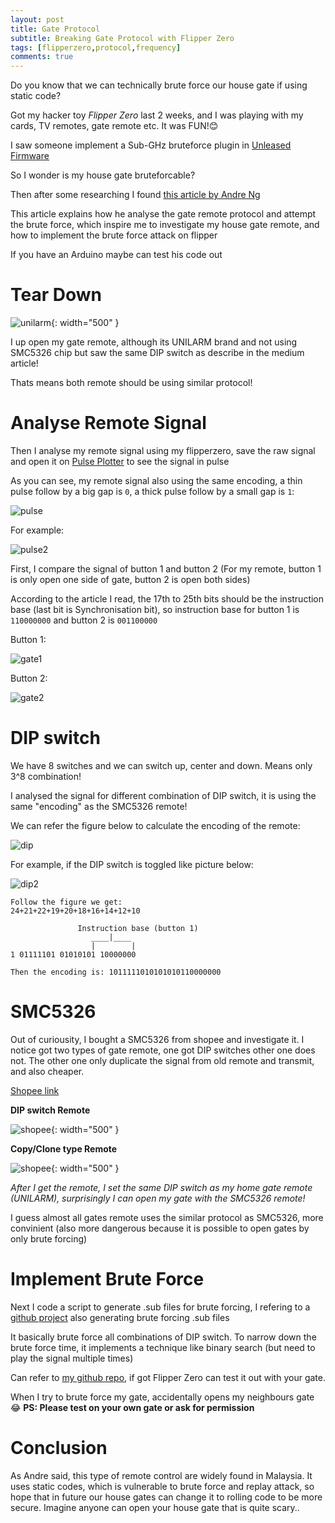 ```yaml
---
layout: post
title: Gate Protocol
subtitle: Breaking Gate Protocol with Flipper Zero
tags: [flipperzero,protocol,frequency]
comments: true
---
```


Do you know that we can technically brute force our house gate if using static code?

Got my hacker toy *Flipper Zero* last 2 weeks, and I was playing with my cards, TV remotes, gate remote etc. It was FUN!😊

I saw someone implement a Sub-GHz bruteforce plugin in [Unleased Firmware](https://github.com/Eng1n33r/flipperzero-firmware)

So I wonder is my house gate bruteforcable? 

Then after some researching I found [this article by Andre Ng](https://medium.com/csg-govtech/breaking-protocol-d3988fa85eef)

This article explains how he analyse the gate remote protocol and attempt the brute force, which inspire me to investigate my house gate remote, and how to implement the brute force attack on flipper

If you have an Arduino maybe can test his code out

# Tear Down

![unilarm](/uploads/gate/unilarm.JPG){: width="500" }

I up open my gate remote, although its UNILARM brand and not using SMC5326 chip but saw the same DIP switch as describe in the medium article!

Thats means both remote should be using similar protocol!

# Analyse Remote Signal

Then I analyse my remote signal using my flipperzero, save the raw signal and open it on [Pulse Plotter](https://my.flipp.dev/pulse-plotter) to see the signal in pulse

As you can see, my remote signal also using the same encoding, a thin pulse follow by a big gap is `0`, a thick pulse follow by a small gap is `1`:

![pulse](/uploads/gate/pulse.png)

For example:

![pulse2](/uploads/gate/pulse2.png)


First, I compare the signal of button 1 and button 2 (For my remote, button 1 is only open one side of gate, button 2 is open both sides)

According to the article I read, the 17th to 25th bits should be the instruction base (last bit is Synchronisation bit), so instruction base for button 1 is `110000000` and button 2 is `001100000`

Button 1:

![gate1](/uploads/gate/gate1.png)

Button 2:

![gate2](/uploads/gate/gate2.png)

# DIP switch

We have 8 switches and we can switch up, center and down. Means only 3^8 combination! 

I analysed the signal for different combination of DIP switch, it is using the same "encoding" as the SMC5326 remote!

We can refer the figure below to calculate the encoding of the remote:

![dip](/uploads/gate/dip.png)

For example, if the DIP switch is toggled like picture below:

![dip2](/uploads/gate/dip2.png)

```
Follow the figure we get:
24+21+22+19+20+18+16+14+12+10

               Instruction base (button 1)
                  ____|____
                  |        |
1 01111101 01010101 10000000

Then the encoding is: 1011111010101010110000000
```

# SMC5326

Out of curiousity, I bought a SMC5326 from shopee and investigate it. I notice got two types of gate remote, one got DIP switches other one does not. The other one only duplicate the signal from old remote and transmit, and also cheaper.

[Shopee link](https://shopee.com.my/Auto-Gate-SMC5326-5326-330Mhz-433Mhz-8-Dip-Switch-Auto-Garage-Duplicate-Remote-Control-Duplicate-i.15599448.16265806043)

**DIP switch Remote**

![shopee](/uploads/gate/shopee.jpeg){: width="500" }

**Copy/Clone type Remote**

![shopee](/uploads/gate/shopee2.jpeg){: width="500" }

*After I get the remote, I set the same DIP switch as my home gate remote (UNILARM), surprisingly I can open my gate with the SMC5326 remote!*

I guess almost all gates remote uses the similar protocol as SMC5326, more convinient (also more dangerous because it is possible to open gates by only brute forcing)

# Implement Brute Force

Next I code a script to generate .sub files for brute forcing, I refering to a [github project](https://github.com/tobiabocchi/flipperzero-bruteforce) also generating brute forcing .sub files

It basically brute force all combinations of DIP switch. To narrow down the brute force time, it implements a technique like binary search (but need to play the signal multiple times)

Can refer to [my github repo](https://github.com/Hong5489/flipperzero-gate-bruteforce), if got Flipper Zero can test it out with your gate. 

When I try to brute force my gate, accidentally opens my neighbours gate 😂 **PS: Please test on your own gate or ask for permission**

# Conclusion

As Andre said, this type of remote control are widely found in Malaysia. It uses static codes, which is vulnerable to brute force and replay attack, so hope that in future our house gates can change it to rolling code to be more secure. Imagine anyone can open your house gate that is quite scary..